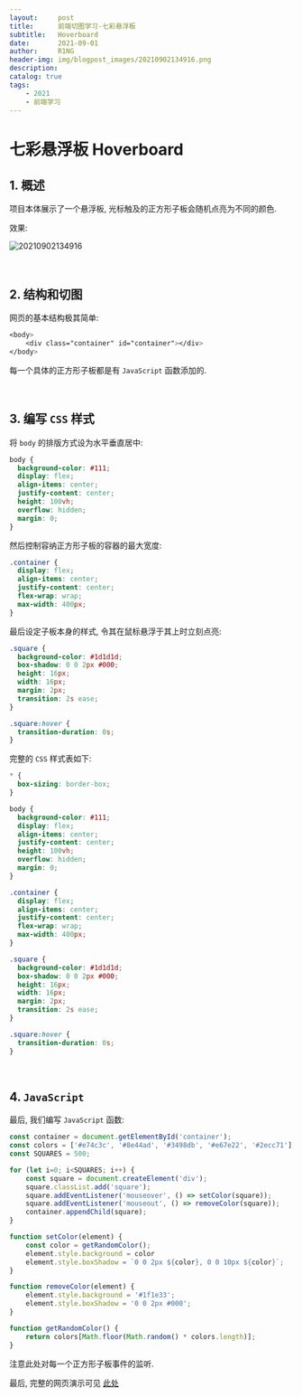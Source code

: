 ```yaml
---
layout:     post
title:      前端切图学习-七彩悬浮板
subtitle:   Hoverboard
date:       2021-09-01
author:     R1NG
header-img: img/blogpost_images/20210902134916.png
description: 
catalog: true
tags:
    - 2021
    - 前端学习
---
```


# 七彩悬浮板 Hoverboard

## 1. 概述

项目本体展示了一个悬浮板, 光标触及的正方形子板会随机点亮为不同的颜色.

效果:

![20210902134916](https://cdn.jsdelivr.net/gh/KirisameR/KirisameR.github.io/img/blogpost_images/20210902134916.png)

<br>

## 2. 结构和切图

网页的基本结构极其简单:

~~~css
<body>
    <div class="container" id="container"></div>
</body>
~~~

每一个具体的正方形子板都是有 `JavaScript` 函数添加的.

<br>

## 3. 编写 `CSS` 样式

将 `body` 的排版方式设为水平垂直居中:

~~~css
body {
  background-color: #111;
  display: flex;
  align-items: center;
  justify-content: center;
  height: 100vh;
  overflow: hidden;
  margin: 0;
}
~~~

然后控制容纳正方形子板的容器的最大宽度:

~~~css
.container {
  display: flex;
  align-items: center;
  justify-content: center;
  flex-wrap: wrap;
  max-width: 400px;
}
~~~

最后设定子板本身的样式, 令其在鼠标悬浮于其上时立刻点亮:

~~~css
.square {
  background-color: #1d1d1d;
  box-shadow: 0 0 2px #000;
  height: 16px;
  width: 16px;
  margin: 2px;
  transition: 2s ease;
}

.square:hover {
  transition-duration: 0s;
}
~~~

完整的 `CSS` 样式表如下:

~~~css
* {
  box-sizing: border-box;
}

body {
  background-color: #111;
  display: flex;
  align-items: center;
  justify-content: center;
  height: 100vh;
  overflow: hidden;
  margin: 0;
}

.container {
  display: flex;
  align-items: center;
  justify-content: center;
  flex-wrap: wrap;
  max-width: 400px;
}

.square {
  background-color: #1d1d1d;
  box-shadow: 0 0 2px #000;
  height: 16px;
  width: 16px;
  margin: 2px;
  transition: 2s ease;
}

.square:hover {
  transition-duration: 0s;
}
~~~

<br>

## 4. `JavaScript`

最后, 我们编写 `JavaScript` 函数:

~~~javascript
const container = document.getElementById('container');
const colors = ['#e74c3c', '#8e44ad', '#3498db', '#e67e22', '#2ecc71'];
const SQUARES = 500;

for (let i=0; i<SQUARES; i++) {
    const square = document.createElement('div');
    square.classList.add('square');
    square.addEventListener('mouseover', () => setColor(square));
    square.addEventListener('mouseout', () => removeColor(square));
    container.appendChild(square);
}

function setColor(element) {
    const color = getRandomColor();
    element.style.background = color
    element.style.boxShadow = `0 0 2px ${color}, 0 0 10px ${color}`;
}

function removeColor(element) {
    element.style.background = '#1f1e33';
    element.style.boxShadow = '0 0 2px #000';
}

function getRandomColor() {
    return colors[Math.floor(Math.random() * colors.length)];
}
~~~

注意此处对每一个正方形子板事件的监听.

最后, 完整的网页演示可见 [此处](../../../../../projects/50P50D/hoverboard/index.html)
